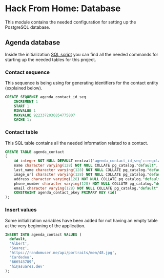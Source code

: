 # Hack From Home: Database

This module contains the needed configuration for setting up the PostgreSQL database.

## Agenda database

Inside the initialization [SQL script](init/create_ddl_agenda_1_contact.sql) you can find all the needed commands for starting up the needed tables for this project.

### Contact sequence

This sequence is being using for generating identifiers for the contact entity (explained below).

```sql
CREATE SEQUENCE agenda_contact_id_seq
    INCREMENT 1
    START 1
    MINVALUE 1
    MAXVALUE 9223372036854775807
    CACHE 1;
```

### Contact table

This SQL table contains all the needed information related to a contact.

```sql
CREATE TABLE agenda_contact
(
    id integer NOT NULL DEFAULT nextval('agenda_contact_id_seq'::regclass),
    name character varying(128) NOT NULL COLLATE pg_catalog."default",
    last_name character varying(128) NOT NULL COLLATE pg_catalog."default",
    image_url character varying(128) NOT NULL COLLATE pg_catalog."default",
    address character varying(128) NOT NULL COLLATE pg_catalog."default",
    phone_number character varying(128) NOT NULL COLLATE pg_catalog."default",
    email character varying(128) NOT NULL COLLATE pg_catalog."default",
    CONSTRAINT agenda_contact_pkey PRIMARY KEY (id)
);
```

### Insert values

Some initialization variables have been added for not having an empty table at the very beginning of the application.

```sql
INSERT INTO agenda_contact VALUES (
  default,
  'Albert', 
  'Suarez', 
  'https://randomuser.me/api/portraits/men/48.jpg', 
  'Cardedeu', 
  '666543789', 
  'hi@asuarez.dev'
);
```

